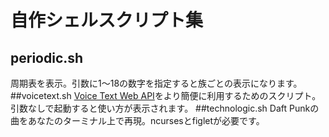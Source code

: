 # 自作シェルスクリプト集
## periodic.sh
周期表を表示。引数に1～18の数字を指定すると族ごとの表示になります。
##voicetext.sh
[Voice Text Web API](https://cloud.voicetext.jp/webapi)をより簡便に利用するためのスクリプト。引数なしで起動すると使い方が表示されます。
##technologic.sh
Daft Punkの曲をあなたのターミナル上で再現。ncursesとfigletが必要です。
